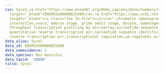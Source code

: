 ```yaml
---
csv: Syce1,<a href="https://www.ensembl.org/Homo_sapiens/Gene/Summary?db=core;g=ENSMUSG00000025480"
  target="_blank">ENSMUSG00000025480</a>,<a href="https://www.ncbi.nlm.nih.gov/pubmed/21690297"
  target="_blank"><i class="fas fa-file"></i></a>",chromatin immunoprecipitation assay,direct
  interaction,ovary, embryo stage, prime adult stage, Oocyte, Gametogenesis, high
  throughput transcription profiling by microarray,nucleotide sequence identification,
  quantitative reverse transcription pcr,nucleotide sequence identification, quantitative
  reverse transcription pcr,transcriptional regulation,up-regulates activity
data_alias: Syce1
data_id: ENSMUSG00000025480
data_numevidence: 1
data_species: Mus musculus
data_taxid: '10090'
title: Syce1
---
```


